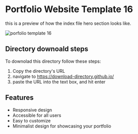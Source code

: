 # Portfolio Website Template 16

this is a preview of how the index file hero section looks like.

![porfolio template 16](../Previews/Portfolio-Website-Template-16.png)

## Directory downoald steps

To downolad this directory follow these steps:

1. Copy the directory's URL
2. navigate to https://download-directory.github.io/
3. paste the URL into the text box, and hit enter

## Features

- Responsive design
- Accessible for all users
- Easy to customize
- Minimalist design for showcasing your portfolio
